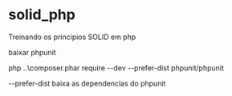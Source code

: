 # solid_php

Treinando os principios SOLID em php

baixar phpunit

php ..\composer.phar require --dev --prefer-dist phpunit/phpunit

--prefer-dist baixa as dependencias do phpunit
